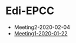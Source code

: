 # Edi-EPCC

* Meeting2-2020-02-04  
* [Meeting1-2020-01-22](https://github.com/kaylee4m/Edi-EPCC/blob/master/test.md)   

